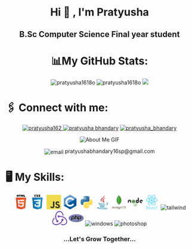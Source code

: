 

<!--
**Pratyusha1618O/Pratyusha1618O** is a ✨ _special_ ✨ repository because its `README.md` (this file) appears on your GitHub profile.

Here are some ideas to get you started:

- 🔭 I’m currently working on ...
- 🌱 I’m currently learning ...
- 👯 I’m looking to collaborate on ...
- 🤔 I’m looking for help with ...
- 💬 Ask me about ...
- 📫 How to reach me: ...
- 😄 Pronouns: ...
- ⚡ Fun fact: ...
-->

<h1 align="center">Hi 👋 , I'm Pratyusha</h1>
<h2 align="center">B.Sc Computer Science Final year student</h2>

<h1 align="center">📊My GitHub Stats:</h1>
<p align="center">
<img src="https://github-readme-stats.vercel.app/api?username=pratyusha1618o&include_all_commits=true&theme=radical&_border=false&show_icons=true&locale=en"
alt="pratyusha1618o" />
<img src="https://github-readme-streak-stats.herokuapp.com/?user=pratyusha1618o&theme=radical&_border=false"
alt="pratyusha1618o" />
<img src="https://github-readme-stats.vercel.app/api/top-langs?username=pratyusha1618o&include_all_commits=true&theme=radical&_border=false&show_icons=true&locale=en&layout=compact" />
</p>

# 🖇️ Connect with me: 
<p align="center">
        <span>
        <a href="https://twitter.com/pratyusha162" target="_blank"><img 
                src="https://upload.wikimedia.org/wikipedia/commons/5/5a/X_icon_2.svg"
                alt="pratyusha162" width="39" />
        </a>
        <a href="https://www.linkedin.com/in/pratyusha-bhandary-909a67279/" target="_blank">
        <img 
                src="https://img.icons8.com/?size=100&id=13930&format=png&color=000000"
                alt="pratyusha bhandary" width="42" /></a>
        <a href="https://instagram.com/pratyusha_bhandary" target="_blank">
        <img 
                src="https://img.icons8.com/?size=100&id=Xy10Jcu1L2Su&format=png&color=000000"
                alt="pratyusha_bhandary" width="43" /></a>
        </span>
        <p align="center">
        <img src="https://i.ytimg.com/vi/iUNrUZETc6A/hq720.jpg?sqp=-oaymwEhCK4FEIIDSFryq4qpAxMIARUAAAAAGAElAADIQj0AgKJD&rs=AOn4CLB5QA2UiqOy_-eX90r7uULA9mBPOA" alt="About Me GIF" width="300px">
        </p>
        <p align="center"><img align="center" src="https://img.icons8.com/?size=100&id=ho8QlOYvMuG3&format=png&color=000000" alt="email" width="20"/> pratyushabhandary16sp@gmail.com</p>
    </p>

    
# 🖥️ My Skills: 
<p align="center">
    <!-- html -->
    <img src="https://raw.githubusercontent.com/devicons/devicon/master/icons/html5/html5-original-wordmark.svg" alt="html5" width="40" height="40"/>
    <!-- css -->
    <img src="https://raw.githubusercontent.com/devicons/devicon/master/icons/css3/css3-original-wordmark.svg" alt="css3" width="40" height="40"/>
    <!-- javascript -->
    <img src="https://raw.githubusercontent.com/devicons/devicon/master/icons/javascript/javascript-original.svg" alt="javascript" width="40" height="40"/>
    <!-- c -->
    <img src="https://raw.githubusercontent.com/devicons/devicon/master/icons/c/c-original.svg" alt="cplusplus" width="40" height="40"/>
    <!-- Python -->
    <img src="https://raw.githubusercontent.com/devicons/devicon/master/icons/python/python-original.svg" alt="python" width="40" height="40"/>
    <!-- java -->
    <img src="https://raw.githubusercontent.com/devicons/devicon/master/icons/java/java-original.svg" alt="java" width="40" height="40"/>
    <!-- Mongodb -->
    <img src="https://raw.githubusercontent.com/devicons/devicon/master/icons/mongodb/mongodb-original-wordmark.svg" alt="mongodb" width="40" height="40"/>
    <!-- node js -->
    <img src="https://raw.githubusercontent.com/devicons/devicon/master/icons/nodejs/nodejs-original-wordmark.svg"
    alt="nodejs" width="40" height="40" />
    <!-- React -->
    <img src="https://raw.githubusercontent.com/devicons/devicon/master/icons/react/react-original-wordmark.svg" alt="react" width="40" height="40"/>
    <!-- tailwind  -->
    <img src="https://www.vectorlogo.zone/logos/tailwindcss/tailwindcss-icon.svg" alt="tailwind" width="40" height="40"/>
    <!-- Redux -->
    <img src="https://raw.githubusercontent.com/devicons/devicon/master/icons/redux/redux-original.svg" alt="redux" width="40" height="40"/>
    <!-- PHP -->
    <img src="https://raw.githubusercontent.com/devicons/devicon/master/icons/php/php-original.svg" alt="php" width="40" height="40"/>
    <!-- Office -->
    <img src="https://img.icons8.com/?size=100&id=6kZdxe7t8OL1&format=png&color=000000" alt="windows" width="40" height="40"/>
    <!-- photoshop -->
    <img src="https://w7.pngwing.com/pngs/301/722/png-transparent-adobe-logo-logos-photoshop-logos-and-brands-icon.png" alt="photoshop" width="40" height="40" />
</p>

<h3 align="center">...Let's Grow Together...</h3>




